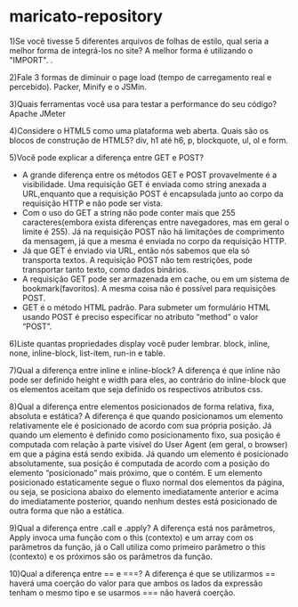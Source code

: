 # maricato-repository

1)Se você tivesse 5 diferentes arquivos de folhas de estilo, qual seria a melhor forma de integrá-los no site? 
  A melhor forma é utilizando o "IMPORT". 
  <estilo tipo="text/css"> <!-- @import url("source/page.css"); --> </style>.  

2)Fale 3 formas de diminuir o page load (tempo de carregamento real e percebido).
  Packer, Minify e o JSMin.

3)Quais ferramentas você usa para testar a performance do seu código?
  Apache JMeter
  
4)Considere o HTML5 como uma plataforma web aberta. Quais são os blocos de construção de HTML5?
  div, h1 até h6, p, blockquote, ul, ol e form.

5)Você pode explicar a diferença entre GET e POST?
  - A grande diferença entre os métodos GET e POST provavelmente é a visibilidade. Uma requisição GET é enviada como string anexada a 
  URL,enquanto que a requisição POST é encapsulada junto ao corpo da requisição HTTP e não pode ser vista.
  - Com o uso do GET a string não pode conter mais que 255 caracteres(embora exista diferenças entre navegadores, mas em geral o limite
  é 255). Já na requisição POST não há limitações de comprimento da mensagem, já que a mesma é enviada no corpo da requisição HTTP.
  - Já que GET é enviado via URL, então nós sabemos que ela só transporta textos. A requisição POST não tem restrições, pode 
  transportar tanto texto, como dados binários.
  - A requisição GET pode ser armazenada em cache, ou em um sistema de bookmark(favoritos). A mesma coisa não é possível para 
  requisições 
  POST.
  - GET é o método HTML padrão. Para submeter um formulário HTML usando POST é preciso especificar no atributo “method” o valor “POST”.

6)Liste quantas propriedades display você puder lembrar.
  block, inline, none, inline-block, list-item, run-in e table.

7)Qual a diferença entre inline e inline-block?
  A diferença é que inline não pode ser definido height e width para eles, ao contrário do inline-block que os elementos aceitam que 
  seja definido os respectivos atributos css.
  
8)Qual a diferença entre elementos posicionados de forma relativa, fixa, absoluta e estática?
  A diferença é que quando posicionamos um elemento relativamente ele é posicionado de acordo com sua própria posição. Já quando um 
  elemento é definido como posicionamento fixo, sua posição é computada com relação à parte visível do User Agent (em geral, o browser) 
  em que a página está sendo exibida. Já quando um elemento é posicionado absolutamente, sua posição é computada de acordo com a posição 
  do elemento “posicionado” mais próximo, que o contém. E um elemento posicionado estaticamente segue o fluxo normal dos elementos da 
  página, ou seja, se posiciona abaixo do elemento imediatamente anterior e acima do imediatamente posterior, quando nenhum destes está 
  posicionado de outra forma que não a estática.

9)Qual a diferença entre .call e .apply?
  A diferença está nos parâmetros, Apply invoca uma função com o this (contexto) e um array com os parâmetros da função, já o Call 
  utiliza como primeiro parâmetro o this (contexto) e os próximos são os parâmetros da função.
  
10)Qual a diferença entre == e ===?
  A diferença é que se utilizarmos == haverá uma coerção do valor para que ambos os lados da expressão tenham o mesmo tipo e se 
  usarmos === não haverá coerção.
